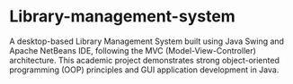 # Library-management-system
A desktop-based Library Management System built using Java Swing and Apache NetBeans IDE, following the MVC (Model-View-Controller) architecture. This academic project demonstrates strong object-oriented programming (OOP) principles and GUI application development in Java.
